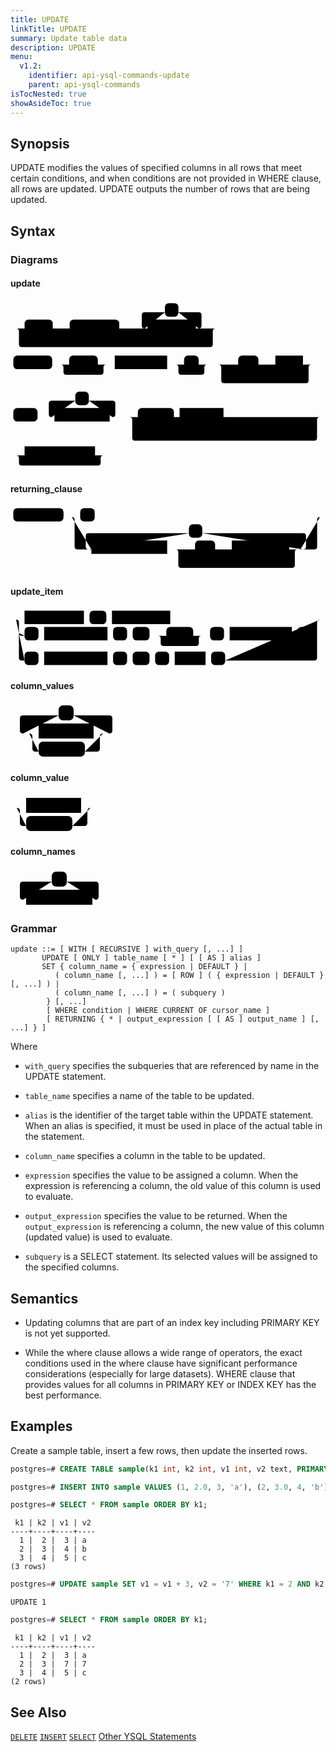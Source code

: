 ```yaml
---
title: UPDATE
linkTitle: UPDATE
summary: Update table data
description: UPDATE
menu:
  v1.2:
    identifier: api-ysql-commands-update
    parent: api-ysql-commands
isTocNested: true
showAsideToc: true
---
```


## Synopsis

UPDATE modifies the values of specified columns in all rows that meet certain conditions, and when conditions are not provided in WHERE clause, all rows are updated. UPDATE outputs the number of rows that are being updated.

## Syntax

### Diagrams

#### update

<svg class="rrdiagram" version="1.1" xmlns:xlink="http://www.w3.org/1999/xlink" xmlns="http://www.w3.org/2000/svg" width="559" height="303" viewbox="0 0 559 303"><path class="connector" d="M0 50h25m50 0h30m88 0h20m-123 0q5 0 5 5v8q0 5 5 5h98q5 0 5-5v-8q0-5 5-5m5 0h30m-5 0q-5 0-5-5v-19q0-5 5-5h36m24 0h36q5 0 5 5v19q0 5-5 5m-5 0h40m-359 0q5 0 5 5v23q0 5 5 5h334q5 0 5-5v-23q0-5 5-5m5 0h5m-374 64h5m69 0h30m51 0h20m-86 0q5 0 5 5v8q0 5 5 5h61q5 0 5-5v-8q0-5 5-5m5 0h10m93 0h30m26 0h20m-61 0q5 0 5 5v8q0 5 5 5h36q5 0 5-5v-8q0-5 5-5m5 0h50m36 0h20m-71 0q5 0 5 5v8q0 5 5 5h46q5 0 5-5v-8q0-5 5-5m5 0h10m49 0h20m-170 0q5 0 5 5v23q0 5 5 5h145q5 0 5-5v-23q0-5 5-5m5 0h5m-544 93h5m43 0h30m-5 0q-5 0-5-5v-19q0-5 5-5h42m24 0h42q5 0 5 5v19q0 5-5 5m-5 0h50m64 0h10m78 0h176m-338 24q0 5 5 5h5m64 0h10m77 0h10m36 0h10m101 0h5q5 0 5-5m-333-24q5 0 5 5v32q0 5 5 5h318q5 0 5-5v-32q0-5 5-5m5 0h5m-559 68h25m125 0h20m-160 0q5 0 5 5v8q0 5 5 5h135q5 0 5-5v-8q0-5 5-5m5 0h5"/><rect class="literal" x="25" y="34" width="50" height="24" rx="7"/><text class="text" x="35" y="50">WITH</text><rect class="literal" x="105" y="34" width="88" height="24" rx="7"/><text class="text" x="115" y="50">RECURSIVE</text><rect class="literal" x="274" y="5" width="24" height="24" rx="7"/><text class="text" x="284" y="21">,</text><a xlink:href="../../grammar_diagrams#with-query"><rect class="rule" x="243" y="34" width="86" height="24"/><text class="text" x="253" y="50">with_query</text></a><rect class="literal" x="5" y="98" width="69" height="24" rx="7"/><text class="text" x="15" y="114">UPDATE</text><rect class="literal" x="104" y="98" width="51" height="24" rx="7"/><text class="text" x="114" y="114">ONLY</text><a xlink:href="../../grammar_diagrams#table-name"><rect class="rule" x="185" y="98" width="93" height="24"/><text class="text" x="195" y="114">table_name</text></a><rect class="literal" x="308" y="98" width="26" height="24" rx="7"/><text class="text" x="318" y="114">*</text><rect class="literal" x="404" y="98" width="36" height="24" rx="7"/><text class="text" x="414" y="114">AS</text><a xlink:href="../../grammar_diagrams#alias"><rect class="rule" x="470" y="98" width="49" height="24"/><text class="text" x="480" y="114">alias</text></a><rect class="literal" x="5" y="191" width="43" height="24" rx="7"/><text class="text" x="15" y="207">SET</text><rect class="literal" x="115" y="162" width="24" height="24" rx="7"/><text class="text" x="125" y="178">,</text><a xlink:href="../../grammar_diagrams#update-item"><rect class="rule" x="78" y="191" width="98" height="24"/><text class="text" x="88" y="207">update_item</text></a><rect class="literal" x="226" y="191" width="64" height="24" rx="7"/><text class="text" x="236" y="207">WHERE</text><a xlink:href="../../grammar_diagrams#condition"><rect class="rule" x="300" y="191" width="78" height="24"/><text class="text" x="310" y="207">condition</text></a><rect class="literal" x="226" y="220" width="64" height="24" rx="7"/><text class="text" x="236" y="236">WHERE</text><rect class="literal" x="300" y="220" width="77" height="24" rx="7"/><text class="text" x="310" y="236">CURRENT</text><rect class="literal" x="387" y="220" width="36" height="24" rx="7"/><text class="text" x="397" y="236">OF</text><a xlink:href="../../grammar_diagrams#cursor-name"><rect class="rule" x="433" y="220" width="101" height="24"/><text class="text" x="443" y="236">cursor_name</text></a><a xlink:href="../../grammar_diagrams#returning-clause"><rect class="rule" x="25" y="259" width="125" height="24"/><text class="text" x="35" y="275">returning_clause</text></a></svg>

#### returning_clause
<svg class="rrdiagram" version="1.1" xmlns:xlink="http://www.w3.org/1999/xlink" xmlns="http://www.w3.org/2000/svg" width="565" height="122" viewbox="0 0 565 122"><path class="connector" d="M0 21h5m90 0h30m26 0h409m-450 0q5 0 5 5v48q0 5 5 5h25m-5 0q-5 0-5-5v-19q0-5 5-5h180m24 0h181q5 0 5 5v19q0 5-5 5m-244 0h50m36 0h20m-71 0q5 0 5 5v8q0 5 5 5h46q5 0 5-5v-8q0-5 5-5m5 0h10m103 0h20m-224 0q5 0 5 5v23q0 5 5 5h199q5 0 5-5v-23q0-5 5-5m5 0h25q5 0 5-5v-48q0-5 5-5m5 0h5"/><rect class="literal" x="5" y="5" width="90" height="24" rx="7"/><text class="text" x="15" y="21">RETURNING</text><rect class="literal" x="125" y="5" width="26" height="24" rx="7"/><text class="text" x="135" y="21">*</text><rect class="literal" x="320" y="34" width="24" height="24" rx="7"/><text class="text" x="330" y="50">,</text><a xlink:href="../../grammar_diagrams#output-expression"><rect class="rule" x="145" y="63" width="136" height="24"/><text class="text" x="155" y="79">output_expression</text></a><rect class="literal" x="331" y="63" width="36" height="24" rx="7"/><text class="text" x="341" y="79">AS</text><a xlink:href="../../grammar_diagrams#output-name"><rect class="rule" x="397" y="63" width="103" height="24"/><text class="text" x="407" y="79">output_name</text></a></svg>

#### update_item
<svg class="rrdiagram" version="1.1" xmlns:xlink="http://www.w3.org/1999/xlink" xmlns="http://www.w3.org/2000/svg" width="562" height="107" viewbox="0 0 562 107"><path class="connector" d="M0 21h25m106 0h10m30 0h10m104 0h272m-542 24q0 5 5 5h5m25 0h10m113 0h10m25 0h10m30 0h30m48 0h20m-83 0q5 0 5 5v8q0 5 5 5h58q5 0 5-5v-8q0-5 5-5m5 0h10m25 0h10m111 0h10m25 0h5q5 0 5-5m-537-24q5 0 5 5v63q0 5 5 5h5m25 0h10m113 0h10m25 0h10m30 0h10m25 0h10m55 0h10m25 0h159q5 0 5-5v-63q0-5 5-5m5 0h5"/><a xlink:href="../../grammar_diagrams#column-name"><rect class="rule" x="25" y="5" width="106" height="24"/><text class="text" x="35" y="21">column_name</text></a><rect class="literal" x="141" y="5" width="30" height="24" rx="7"/><text class="text" x="151" y="21">=</text><a xlink:href="../../grammar_diagrams#column-value"><rect class="rule" x="181" y="5" width="104" height="24"/><text class="text" x="191" y="21">column_value</text></a><rect class="literal" x="25" y="34" width="25" height="24" rx="7"/><text class="text" x="35" y="50">(</text><a xlink:href="../../grammar_diagrams#column-names"><rect class="rule" x="60" y="34" width="113" height="24"/><text class="text" x="70" y="50">column_names</text></a><rect class="literal" x="183" y="34" width="25" height="24" rx="7"/><text class="text" x="193" y="50">)</text><rect class="literal" x="218" y="34" width="30" height="24" rx="7"/><text class="text" x="228" y="50">=</text><rect class="literal" x="278" y="34" width="48" height="24" rx="7"/><text class="text" x="288" y="50">ROW</text><rect class="literal" x="356" y="34" width="25" height="24" rx="7"/><text class="text" x="366" y="50">(</text><a xlink:href="../../grammar_diagrams#column-values"><rect class="rule" x="391" y="34" width="111" height="24"/><text class="text" x="401" y="50">column_values</text></a><rect class="literal" x="512" y="34" width="25" height="24" rx="7"/><text class="text" x="522" y="50">)</text><rect class="literal" x="25" y="78" width="25" height="24" rx="7"/><text class="text" x="35" y="94">(</text><a xlink:href="../../grammar_diagrams#column-names"><rect class="rule" x="60" y="78" width="113" height="24"/><text class="text" x="70" y="94">column_names</text></a><rect class="literal" x="183" y="78" width="25" height="24" rx="7"/><text class="text" x="193" y="94">)</text><rect class="literal" x="218" y="78" width="30" height="24" rx="7"/><text class="text" x="228" y="94">=</text><rect class="literal" x="258" y="78" width="25" height="24" rx="7"/><text class="text" x="268" y="94">(</text><a xlink:href="../../grammar_diagrams#query"><rect class="rule" x="293" y="78" width="55" height="24"/><text class="text" x="303" y="94">query</text></a><rect class="literal" x="358" y="78" width="25" height="24" rx="7"/><text class="text" x="368" y="94">)</text></svg>

#### column_values
<svg class="rrdiagram" version="1.1" xmlns:xlink="http://www.w3.org/1999/xlink" xmlns="http://www.w3.org/2000/svg" width="178" height="92" viewbox="0 0 178 92"><path class="connector" d="M0 50h25m-5 0q-5 0-5-5v-19q0-5 5-5h57m24 0h57q5 0 5 5v19q0 5-5 5m-133 0h20m88 0h20m-123 0q5 0 5 5v19q0 5 5 5h5m74 0h19q5 0 5-5v-19q0-5 5-5m5 0h25"/><rect class="literal" x="77" y="5" width="24" height="24" rx="7"/><text class="text" x="87" y="21">,</text><a xlink:href="../../grammar_diagrams#expression"><rect class="rule" x="45" y="34" width="88" height="24"/><text class="text" x="55" y="50">expression</text></a><rect class="literal" x="45" y="63" width="74" height="24" rx="7"/><text class="text" x="55" y="79">DEFAULT</text></svg>

#### column_value
<svg class="rrdiagram" version="1.1" xmlns:xlink="http://www.w3.org/1999/xlink" xmlns="http://www.w3.org/2000/svg" width="138" height="63" viewbox="0 0 138 63"><path class="connector" d="M0 21h25m88 0h20m-123 0q5 0 5 5v19q0 5 5 5h5m74 0h19q5 0 5-5v-19q0-5 5-5m5 0h5"/><a xlink:href="../../grammar_diagrams#expression"><rect class="rule" x="25" y="5" width="88" height="24"/><text class="text" x="35" y="21">expression</text></a><rect class="literal" x="25" y="34" width="74" height="24" rx="7"/><text class="text" x="35" y="50">DEFAULT</text></svg>

#### column_names
<svg class="rrdiagram" version="1.1" xmlns:xlink="http://www.w3.org/1999/xlink" xmlns="http://www.w3.org/2000/svg" width="156" height="63" viewbox="0 0 156 63"><path class="connector" d="M0 50h25m-5 0q-5 0-5-5v-19q0-5 5-5h46m24 0h46q5 0 5 5v19q0 5-5 5m-5 0h25"/><rect class="literal" x="66" y="5" width="24" height="24" rx="7"/><text class="text" x="76" y="21">,</text><a xlink:href="../../grammar_diagrams#column-name"><rect class="rule" x="25" y="34" width="106" height="24"/><text class="text" x="35" y="50">column_name</text></a></svg>

### Grammar
```
update ::= [ WITH [ RECURSIVE ] with_query [, ...] ]
       UPDATE [ ONLY ] table_name [ * ] [ [ AS ] alias ]
       SET { column_name = { expression | DEFAULT } |
          ( column_name [, ...] ) = [ ROW ] ( { expression | DEFAULT } [, ...] ) |
          ( column_name [, ...] ) = ( subquery )
        } [, ...]
        [ WHERE condition | WHERE CURRENT OF cursor_name ]
        [ RETURNING { * | output_expression [ [ AS ] output_name ] [, ...] } ]
```

Where

- `with_query` specifies the subqueries that are referenced by name in the UPDATE statement.

- `table_name` specifies a name of the table to be updated.

- `alias` is the identifier of the target table within the UPDATE statement. When an alias is specified, it must be used in place of the actual table in the statement.

- `column_name` specifies a column in the table to be updated.

- `expression` specifies the value to be assigned a column. When the expression is referencing a column, the old value of this column is used to evaluate.

- `output_expression` specifies the value to be returned. When the `output_expression` is referencing a column, the new value of this column (updated value) is used to evaluate.

- `subquery` is a SELECT statement. Its selected values will be assigned to the specified columns.

## Semantics

- Updating columns that are part of an index key including PRIMARY KEY is not yet supported.

- While the where clause allows a wide range of operators, the exact conditions used in the where clause have significant performance considerations (especially for large datasets). WHERE clause that provides values for all columns in PRIMARY KEY or INDEX KEY has the best performance.

## Examples
Create a sample table, insert a few rows, then update the inserted rows.

```sql
postgres=# CREATE TABLE sample(k1 int, k2 int, v1 int, v2 text, PRIMARY KEY (k1, k2));
```

```sql
postgres=# INSERT INTO sample VALUES (1, 2.0, 3, 'a'), (2, 3.0, 4, 'b'), (3, 4.0, 5, 'c');
```

```sql
postgres=# SELECT * FROM sample ORDER BY k1;
```

```
 k1 | k2 | v1 | v2
----+----+----+----
  1 |  2 |  3 | a
  2 |  3 |  4 | b
  3 |  4 |  5 | c
(3 rows)
```

```sql
postgres=# UPDATE sample SET v1 = v1 + 3, v2 = '7' WHERE k1 = 2 AND k2 = 3;
```

```
UPDATE 1
```

```sql
postgres=# SELECT * FROM sample ORDER BY k1;
```

```
 k1 | k2 | v1 | v2
----+----+----+----
  1 |  2 |  3 | a
  2 |  3 |  7 | 7
  3 |  4 |  5 | c
(2 rows)
```

## See Also
[`DELETE`](../dml_delete)
[`INSERT`](../dml_insert)
[`SELECT`](../dml_select)
[Other YSQL Statements](..)
